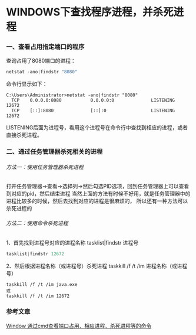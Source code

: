 # WINDOWS下查找程序进程，并杀死进程

### 一、查看占用指定端口的程序

查询占用了8080端口的进程：
    
```powershell
netstat -ano|findstr "8080"
```

命令行显示如下：

    C:\Users\Administrator>netstat -ano|findstr "8080"
      TCP    0.0.0.0:8080           0.0.0.0:0              LISTENING       12672
      TCP    [::]:8080              [::]:0                 LISTENING       12672

LISTENING后面为进程号，看用这个进程号在命令行中查找到相应的进程，或者直接杀死进程。

### 二、通过任务管理器杀死相关的进程

###### 方法一：使用任务管理器杀死进程
打开任务管理器->查看->选择列->然后勾选PID选项，回到任务管理器上可以查看到对应的pid，然后结束进程
当然上面的方法有时候不好用，就是任务管理器中的进程比较多的时候，然后去找到对应的进程是很麻烦的，
所以还有一种方法可以杀死进程的

###### 方法二：使用命令杀死进程
1、首先找到进程号对应的进程名称
tasklist|findstr 进程号

```powershell
tasklist|findstr 12672
```

2、然后根据进程名称（或进程号）杀死进程
taskkill /f /t /im 进程名称（或进程号）

    taskkill /f /t /im java.exe
    或
    taskkill /f /t /im 12672

### 参考文章

[Window 通过cmd查看端口占用、相应进程、杀死进程等的命令](http://blog.csdn.net/jiangwei0910410003/article/details/18967441)

